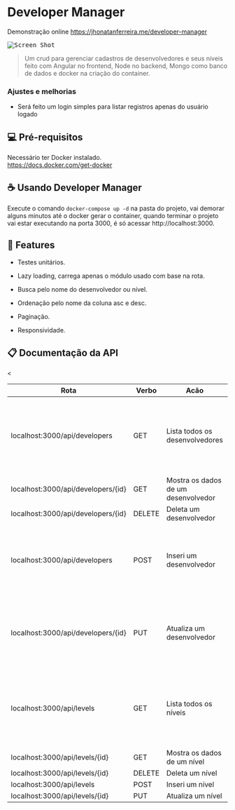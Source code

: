 # Developer Manager

Demonstração online https://jhonatanferreira.me/developer-manager

<kbd>
  <img src="https://raw.githubusercontent.com/jhonatanAlanFerreira/potential-crud/master/screenshot/screenshot.png" alt="Screen Shot">
  <br>
</kbd>

> Um crud para gerenciar cadastros de desenvolvedores e seus níveis feito com Angular no frontend, Node no backend, Mongo como banco de dados e docker na criação do container.

### Ajustes e melhorias

* Será feito um login simples para listar registros apenas do usuário logado

## 💻 Pré-requisitos

Necessário ter Docker instalado.
<br>https://docs.docker.com/get-docker

## ☕ Usando Developer Manager

Execute o comando `docker-compose up -d` na pasta do projeto, vai demorar alguns minutos até o docker gerar o container, quando terminar o projeto vai estar executando na porta 3000, é só acessar http://localhost:3000.

## 🌟 Features 
* Testes unitários.

* Lazy loading, carrega apenas o módulo usado com base na rota. 

* Busca pelo nome do desenvolvedor ou nível.
 
* Ordenação pelo nome da coluna asc e desc.

* Paginação.

* Responsividade.

## 📋 Documentação da API

<<table>
  <thead>
    <tr>
      <th>Rota</th>
      <th>Verbo</th>
      <th>Acão</th>
      <th>Parâmetros</th>
      <th>Corpo</th>
    </tr>
  </thead>
  <tbody>
    <tr>
      <td>localhost:3000/api/developers</td>
      <td>GET</td>
      <td>Lista todos os desenvolvedores</td>
      <td>
        <ul>
          <li> <b>nome, sexo, datanascimento, idade, hobby, nivel</b> são colunas para busca.</li>
          <li> <b>page</b> é usado para paginação.</li>
          <li> <b>limit</b> é a quantidade de resultados para paginação.</li>
          <li> <b>orderBy</b> define a coluna em que os resultados serão ordenados.</li>
          <li> <b>direction</b> é a direção da ordenação, pode ser usado <b>asc</b> ou <b>desc</b>.</li>
        </ul>
        Exemplo:
        <b>localhost:3000/api/developers?nivel=Pleno&nome=jhonatan&page=1&limit=10&orderBy=nome&direction=asc</b>
      </td>
      <td></td>
    </tr>
    <tr>
      <td>localhost:3000/api/developers/{id}</td>
      <td>GET</td>
      <td>Mostra os dados de um desenvolvedor</td>
      <td>Id do desenvolvedor</td>
      <td></td>
    </tr>
    <tr>
      <td>localhost:3000/api/developers/{id}</td>
      <td>DELETE</td>
      <td>Deleta um desenvolvedor</td>
      <td>Id do desenvolvedor</td>
      <td></td>
    </tr>
    <tr>
      <td>localhost:3000/api/developers</td>
      <td>POST</td>
      <td>Inseri um desenvolvedor</td>
      <td></td>
      <td>
        {
        "nome": "Nome",
        "sexo": "M",
        "idade": 29,
        "hobby": "Hobby",
        "datanascimento": "1993-10-20",
        "nivel": "{id}"
        }
      </td>
    </tr>
    <tr>
      <td>localhost:3000/api/developers/{id}</td>
      <td>PUT</td>
      <td>Atualiza um desenvolvedor</td>
      <td>Id do desenvolvedor</td>
      <td>
        {
        "nome": "Nome",
        "sexo": "M",
        "idade": 29,
        "hobby": "Hobby",
        "datanascimento": "1993-10-20",
        "nivel": "{id}"
        }
      </td>
    </tr>
    <tr>
      <td>localhost:3000/api/levels</td>
      <td>GET</td>
      <td>Lista todos os níveis</td>
      <td>
        <ul>
          <li> <b>nivel</b> é a coluna para busca.</li>
          <li> <b>page</b> é usado para paginação.</li>
          <li> <b>limit</b> é a quantidade de resultados para paginação.</li>
          <li> <b>orderBy</b> define a coluna em que os resultados serão ordenados.</li>
          <li> <b>direction</b> é a direção da ordenação, pode ser usado <b>asc</b> ou <b>desc</b>.</li>
        </ul>
        Exemplo:
        <b>localhost:3000/api/levels?nivel=Pleno&page=1&limit=10&orderBy=nome&direction=asc</b>
      </td>
      <td></td>
    </tr>
    <tr>
      <td>localhost:3000/api/levels/{id}</td>
      <td>GET</td>
      <td>Mostra os dados de um nível</td>
      <td>Id do nível</td>
      <td></td>
    </tr>
    <tr>
      <td>localhost:3000/api/levels/{id}</td>
      <td>DELETE</td>
      <td>Deleta um nível</td>
      <td>Id do nível</td>
      <td></td>
    </tr>
    <tr>
      <td>localhost:3000/api/levels</td>
      <td>POST</td>
      <td>Inseri um nível</td>
      <td></td>
      <td>
        {
        "nivel": "Nível"
        }
      </td>
    </tr>
    <tr>
      <td>localhost:3000/api/levels/{id}</td>
      <td>PUT</td>
      <td>Atualiza um nível</td>
      <td>Id do nível</td>
      <td>
        {
        "nivel": "Nível"
        }
      </td>
    </tr>
  </tbody>
</table>
